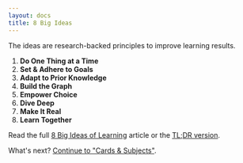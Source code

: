 ```yaml
---
layout: docs
title: 8 Big Ideas
---
```


The ideas are research-backed principles to improve learning results.

1. **Do One Thing at a Time**
2. **Set & Adhere to Goals**
3. **Adapt to Prior Knowledge**
4. **Build the Graph**
5. **Empower Choice**
6. **Dive Deep**
7. **Make It Real**
8. **Learn Together**

Read the full [8 Big Ideas of Learning](https://sgfy.xyz/ideas) article or the [TL;DR version](https://sgfy.xyz/tldrideas).

What's next? [Continue to "Cards & Subjects"](/cards-subjects).
